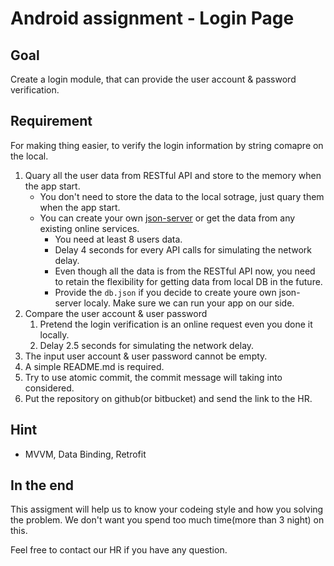 # Android assignment - Login Page

## Goal
Create a login module, that can provide the user account & password verification.

## Requirement
For making thing easier, to verify the login information by string comapre on the local.

1. Quary all the user data from RESTful API and store to the memory when the app 
start.
    * You don't need to store the data to the local sotrage, just quary them when the app start.
    * You can create your own [json-server](https://github.com/typicode/json-server) or get the data from any existing online services.
      * You need at least 8 users data.
      * Delay 4 seconds for every API calls for simulating the network delay.
      * Even though all the data is from the RESTful API now, you need to retain the flexibility for getting data from local DB in the future.
      * Provide the `db.json` if you decide to create youre own json-server localy. Make sure we can run your app on our side.
2. Compare the user account & user password
   1. Pretend the login verification is an online request even you done it locally.
   2. Delay 2.5 seconds for simulating the network delay.
3. The input user account & user password cannot be empty.
4. A simple README.md is required.
5. Try to use atomic commit, the commit message will taking into considered.
6. Put the repository on github(or bitbucket) and send the link to the HR.

## Hint
* MVVM, Data Binding, Retrofit


## In the end
This assigment will help us to know your codeing style and how you solving the problem. We don't want you spend too much time(more than 3 night) on this.


Feel free to contact our HR if you have any question.